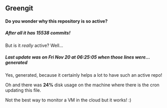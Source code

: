 ## Greengit

#### Do you wonder why this repository is so active?

##### After all it has 15538 commits!

But is it *really* active? Well...

##### Last update was on Fri Nov 20 at 06:25:05 when those lines were... generated

Yes, generated, because it certainly helps a lot to have such an active repo!

Oh and there was **24%** disk usage on the machine
where there is the cron updating this file.

Not the best way to monitor a VM in the cloud but it works! :)
